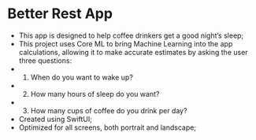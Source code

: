 # Better Rest App


- This app is designed to help coffee drinkers get a good night’s sleep;
- This project uses Core ML to bring Machine Learning into the app calculations, allowing it to make accurate estimates by asking the user three questions:
- 1) When do you want to wake up?
- 2) How many hours of sleep do you want?
- 3) How many cups of coffee do you drink per day?
- Created using SwiftUI;
- Optimized for all screens, both portrait and landscape;
